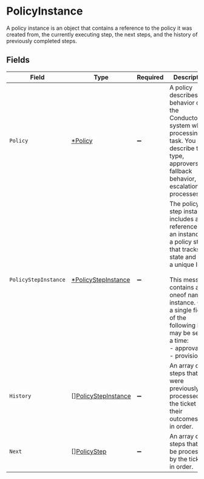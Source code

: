 # PolicyInstance

A policy instance is an object that contains a reference to the policy it was created from, the currently executing step, the next steps, and the history of previously completed steps.


## Fields

| Field                                                                                                                                                                                                                                                           | Type                                                                                                                                                                                                                                                            | Required                                                                                                                                                                                                                                                        | Description                                                                                                                                                                                                                                                     |
| --------------------------------------------------------------------------------------------------------------------------------------------------------------------------------------------------------------------------------------------------------------- | --------------------------------------------------------------------------------------------------------------------------------------------------------------------------------------------------------------------------------------------------------------- | --------------------------------------------------------------------------------------------------------------------------------------------------------------------------------------------------------------------------------------------------------------- | --------------------------------------------------------------------------------------------------------------------------------------------------------------------------------------------------------------------------------------------------------------- |
| `Policy`                                                                                                                                                                                                                                                        | [*Policy](../../models/shared/policy.md)                                                                                                                                                                                                                        | :heavy_minus_sign:                                                                                                                                                                                                                                              | A policy describes the behavior of the ConductorOne system when processing a task. You can describe the type, approvers, fallback behavior, and escalation processes.                                                                                           |
| `PolicyStepInstance`                                                                                                                                                                                                                                            | [*PolicyStepInstance](../../models/shared/policystepinstance.md)                                                                                                                                                                                                | :heavy_minus_sign:                                                                                                                                                                                                                                              | The policy step instance includes a reference to an instance of a policy step that tracks state and has a unique ID.<br/><br/>This message contains a oneof named instance. Only a single field of the following list may be set at a time:<br/>  - approval<br/>  - provision<br/> |
| `History`                                                                                                                                                                                                                                                       | [][PolicyStepInstance](../../models/shared/policystepinstance.md)                                                                                                                                                                                               | :heavy_minus_sign:                                                                                                                                                                                                                                              | An array of steps that were previously processed by the ticket with their outcomes set, in order.                                                                                                                                                               |
| `Next`                                                                                                                                                                                                                                                          | [][PolicyStep](../../models/shared/policystep.md)                                                                                                                                                                                                               | :heavy_minus_sign:                                                                                                                                                                                                                                              | An array of steps that will be processed by the ticket, in order.                                                                                                                                                                                               |